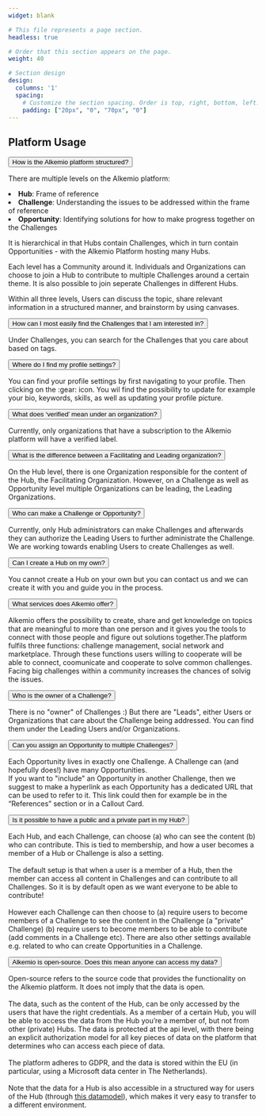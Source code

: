 ```yaml
---
widget: blank

# This file represents a page section.
headless: true

# Order that this section appears on the page.
weight: 40

# Section design
design:
  columns: '1'
  spacing:
    # Customize the section spacing. Order is top, right, bottom, left.
    padding: ["20px", "0", "70px", "0"]
---
```

<h2 class="pb-2 font-weight-bold"> Platform Usage </h2>


<!-- Title of collapisble -->
<button type="button" class="collapsible" data-toggle="collapse" data-target="#platform-structured">How is the Alkemio platform structured?
</button>
<!-- Content of collapisible -->
<div id="platform-structured" class="collapse">
  <div class="content">
    <p>There are multiple levels on the Alkemio platform:
    <li><b>Hub</b>: Frame of reference</li>
    <li><b>Challenge</b>: Understanding the issues to be addressed within the frame of reference</li>
    <li><b>Opportunity</b>: Identifying solutions for how to make progress together on the Challenges</li> 
    </p>
    <p>It is hierarchical in that Hubs contain Challenges, which in turn contain Opportunities - with the Alkemio Platform hosting many Hubs.</p>
    <p>Each level has a Community around it. Individuals and Organizations can choose to join a Hub to contribute to multiple Challenges around a certain theme. It is also possible to join seperate Challenges in different Hubs.</p>
    <p>Within all three levels, Users can discuss the topic, share relevant information in a structured manner, and brainstorm by using canvases.</p>
  </div>
</div>

<!-- Title of collapisble -->
<button type="button" class="collapsible" data-toggle="collapse" data-target="#platform-challenges" id="platformchallenges">How can I most easily find the Challenges that I am interested in?
</button>
<!-- Content of collapisible -->
<div id="platform-challenges" class="collapse">
  <div class="content">
    <p>Under Challenges, you can search for the Challenges that you care about based on tags.
  </p>
  </div>
</div>

<!-- Title of collapisble -->
<button type="button" class="collapsible" data-toggle="collapse" data-target="#platform-profile-settings">Where do I find my profile settings?
</button>
<!-- Content of collapisible -->
<div id="platform-profile-settings" class="collapse">
  <div class="content">
    <p>You can find your profile settings by first navigating to your profile. Then clicking on the :gear: icon. You wil find the possibility to update for example your bio, keywords, skills, as well as updating your profile picture.
  </p>
  </div>
</div>

<!-- Title of collapisble -->
<button type="button" id="org-verified" class="collapsible" data-toggle="collapse" data-target="#platform-organization-verified">What does ‘verified’ mean under an organization?
</button>
<!-- Content of collapisible -->
<div id="platform-organization-verified" class="collapse">
  <div class="content">
    <p>Currently, only organizations that have a subscription to the Alkemio platform will have a verified label.
  </p>
  </div>
</div>

<!-- Title of collapisble -->
<button type="button" id="platform-facilitate" class="collapsible" data-toggle="collapse" data-target="#platform-facilitating">What is the difference between a Facilitating and Leading organization?
</button>
<!-- Content of collapisible -->
<div id="platform-facilitating" class="collapse">
  <div class="content">
    <p>On the Hub level, there is one Organization responsible for the content of the Hub, the Facilitating Organization. However, on a Challenge as well as Opportunity level multiple Organizations can be leading, the Leading Organizations.
  </p>
  </div>
</div>

<!-- Title of collapisble -->
<button type="button" id="make-challenge" class="collapsible" data-toggle="collapse" data-target="#platform-make-challenge">Who can make a Challenge or Opportunity?
</button>
<!-- Content of collapisible -->
<div id="platform-make-challenge" class="collapse">
  <div class="content">
    <p>Currently, only Hub administrators can make Challenges and afterwards they can authorize the Leading Users to further administrate the Challenge. We are working towards enabling Users to create Challenges as well.
  </p>
  </div>
</div>

<!-- Title of collapisble -->
<button type="button" class="collapsible" data-toggle="collapse" data-target="#platformownhub" id="platformownhub">Can I create a Hub on my own?
</button>
<!-- Content of collapisible -->
<div id="platformownhub" class="collapse">
  <div class="content">
    <p>You cannot create a Hub on your own but you can contact us and we can create it with you and guide you in the process.
  </p>
  </div>
</div>

<!-- Title of collapisble -->
<button type="button" class="collapsible" data-toggle="collapse" data-target="#platform-services">What services does Alkemio offer?
</button>
<!-- Content of collapisible -->
<div id="platform-services" class="collapse">
  <div class="content">
    <p>Alkemio offers the possibility to create, share and get knowledge on topics that are meaningful to more than one person and it gives you the tools to connect with those people and figure out solutions together.The platform fulfils three functions: challenge management, social network and marketplace. Through these functions users willing to cooperate will be able to connect, coomunicate and cooperate to solve common challenges. Facing big challenges within a community increases the chances of solvig the issues.
  </p>
  </div>
</div>

<!-- Title of collapisble -->
<button type="button" class="collapsible" data-toggle="collapse" data-target="#challenge-owner" id="challengeowner">Who is the owner of a Challenge?
</button>
<!-- Content of collapisible -->
<div id="challenge-owner" class="collapse">
  <div class="content">
    <p>There is no "owner" of Challenges :) But there are "Leads", either Users or Organizations that care about the Challenge being addressed. You can find them under the Leading Users and/or Organizations.
  </p>
  </div>
</div>

<!-- Title of collapisble -->
<button type="button" class="collapsible" data-toggle="collapse" data-target="#challenge-opportunity" id="challengeopportunity">Can you assign an Opportunity to multiple Challenges?
</button>
<!-- Content of collapisible -->
<div id="challenge-opportunity" class="collapse">
  <div class="content">
    <p>Each Opportunity lives in exactly one Challenge. A Challenge can (and hopefully does!) have many Opportunities. <br/> If you want to "include" an Opportunity in another Challenge, then we suggest to make a hyperlink as each Opportunity has a dedicated URL that can be used to refer to it. This link could then for example be in the “References” section or in a Callout Card.  
  </p>
  </div>
</div>

<!-- Title of collapisble -->
<button type="button" class="collapsible" data-toggle="collapse" data-target="#challenge-visibility" id="challengevisibility">Is it possible to have a public and a private part in my Hub?
</button>
<!-- Content of collapisible -->
<div id="challenge-visibility" class="collapse">
  <div class="content">
    <p>Each Hub, and each Challenge, can choose (a) who can see the content (b) who can contribute. This is tied to membership, and how a user becomes a member of a Hub or Challenge is also a setting. <br/> <br/> The default setup is that when a user is a member of a Hub, then the member can access all content in Challenges and can contribute to all Challenges. So it is by default open as we want everyone to be able to contribute! <br/> <br/> However each Challenge can then choose to (a) require users to become members of a Challenge to see the content in the Challenge (a "private" Challenge) (b) require users to become members to be able to contribute (add comments in a Challenge etc). There are also other settings available e.g. related to who can create Opportunities in a Challenge. 
  </p>
  </div>
</div>

<!-- Title of collapisble -->
<button type="button" class="collapsible" data-toggle="collapse" data-target="#open-source-data" id="opensourcedata">Alkemio is open-source. Does this mean anyone can access my data?
</button>
<!-- Content of collapisible -->
<div id="open-source-data" class="collapse">
  <div class="content">
    <p>Open-source refers to the source code that provides the functionality on the Alkemio platform. It does not imply that the data is open. <br/> <br/> The data, such as the content of the Hub, can be only accessed by the users that have the right credentials. As a member of a certain Hub, you will be able to access the data from the Hub you’re a member of, but not from other (private) Hubs. The data is protected at the api level, with there being an explicit authorization model for all key pieces of data on the platform that determines who can access each piece of data. <br/> <br/> The platform adheres to GDPR, and the data is stored within the EU (in particular, using a Microsoft data center in The Netherlands). <br/> <br/> Note that the data for a Hub is also accessible in a structured way for users of the Hub (through <a href="https://github.com/alkem-io/alkemio/blob/develop/docs/images/design-logical-data-model.png" target="_blank">this datamodel</a>), which makes it very easy to transfer to a different environment. 
  </p>
  </div>
</div>
